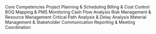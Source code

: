Core Competencies
Project Planning & Scheduling
Billing & Cost Control
BOQ Mapping & PMS Monitoring
Cash Flow Analysis
Risk Management & Resource Management
Critical Path Analysis & Delay Analysis
Material Management & Stakeholder Communication
Reporting & Meeting Coordination
